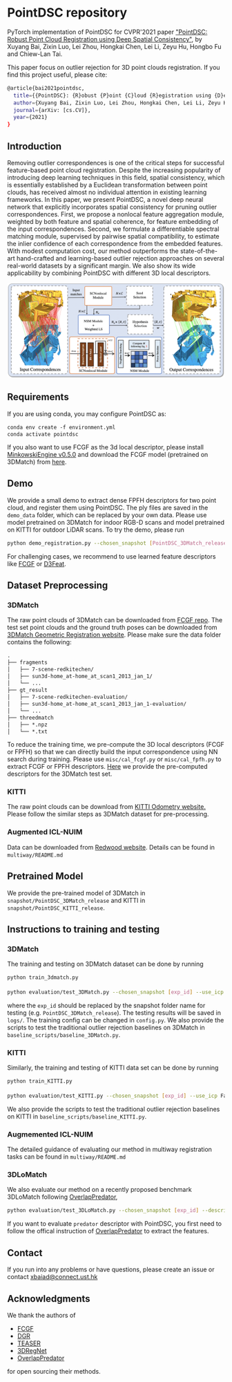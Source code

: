 # PointDSC repository

PyTorch implementation of PointDSC for CVPR'2021 paper ["PointDSC: Robust Point Cloud Registration using Deep Spatial Consistency"](), by Xuyang Bai, Zixin Luo, Lei Zhou, Hongkai Chen, Lei Li, Zeyu Hu, Hongbo Fu and Chiew-Lan Tai.

This paper focus on outlier rejection for 3D point clouds registration. If you find this project useful, please cite:

```bash
@article{bai2021pointdsc,
  title={{PointDSC}: {R}obust {P}oint {C}loud {R}egistration using {D}eep {S}patial {C}onsistency},
  author={Xuyang Bai, Zixin Luo, Lei Zhou, Hongkai Chen, Lei Li, Zeyu Hu, Hongbo Fu and Chiew-Lan Tai},
  journal={arXiv: [cs.CV]},
  year={2021}
}
```

## Introduction

Removing outlier correspondences is one of the critical steps for successful feature-based point cloud registration. Despite the increasing popularity of introducing deep learning techniques in this field, spatial consistency, which is essentially established by a Euclidean transformation between point clouds, has received almost no individual attention in existing learning frameworks. In this paper, we present PointDSC, a novel deep
neural network that explicitly incorporates spatial consistency for pruning outlier correspondences. First, we propose a nonlocal feature aggregation module, weighted by both feature and spatial coherence, for feature embedding of the input correspondences. 
Second, we formulate a differentiable spectral matching module, supervised by pairwise spatial compatibility, to estimate the inlier confidence of each correspondence from the embedded features.
With modest computation cost, our method outperforms the state-of-the-art hand-crafted and learning-based outlier rejection approaches on several real-world datasets by a significant margin. We also show its wide applicability by combining PointDSC with different 3D local descriptors.

![fig0](figures/pipeline.png)


## Requirements

If you are using conda, you may configure PointDSC as:

    conda env create -f environment.yml
    conda activate pointdsc

If you also want to use FCGF as the 3d local descriptor, please install [MinkowskiEngine v0.5.0](https://github.com/NVIDIA/MinkowskiEngine) and download the FCGF model (pretrained on 3DMatch) from [here](http://node2.chrischoy.org/data/projects/DGR/ResUNetBN2C-feat32-3dmatch-v0.05.pth). 

## Demo

We provide a small demo to extract dense FPFH descriptors for two point cloud, and register them using PointDSC. The ply files are saved in the `demo_data` folder, which can be replaced by your own data.  Please use model pretrained on 3DMatch for indoor RGB-D scans and model pretrained on KITTI for outdoor LiDAR scans. To try the demo, please run
```bash
python demo_registration.py --chosen_snapshot [PointDSC_3DMatch_release/PointDSC_KITTI_release] --descriptor [fcgf/fpfh]
``` 
For challenging cases, we recommend to use learned feature descriptors like [FCGF](https://github.com/chrischoy/FCGF) or [D3Feat](https://github.com/XuyangBai/D3Feat). 

## Dataset Preprocessing

### 3DMatch

The raw point clouds of 3DMatch can be downloaded from [FCGF repo](http://node2.chrischoy.org/data/datasets/registration/threedmatch.tgz). The test set point clouds and the ground truth poses can be downloaded from [3DMatch Geometric Registration website](http://3dmatch.cs.princeton.edu/#geometric-registration-benchmark). 
Please make sure the data folder contains the following:

```
.                          
├── fragments                 
│   ├── 7-scene-redkitechen/       
│   ├── sun3d-home_at-home_at_scan1_2013_jan_1/      
│   └── ...                
├── gt_result                   
│   ├── 7-scene-redkitechen-evaluation/   
│   ├── sun3d-home_at-home_at_scan1_2013_jan_1-evaluation/
│   └── ...         
├── threedmatch            
│   ├── *.npz
│   └── *.txt                            
```

To reduce the training time, we pre-compute the 3D local descriptors (FCGF or FPFH) so that we can directly build the input correspondence using NN search during training. Please use `misc/cal_fcgf.py` or `misc/cal_fpfh.py` to extract FCGF or FPFH descriptors. [Here](https://drive.google.com/file/d/1zuf6NSD3-dHtTpk34iHtxAf8DQx3Y7RH/view?usp=sharing) we provide the pre-computed descriptors for the 3DMatch test set. 

### KITTI

The raw point clouds can be download from [KITTI Odometry website.](http://www.cvlibs.net/datasets/kitti/eval_odometry.php) Please follow the similar steps as 3DMatch dataset for pre-processing.

### Augmented ICL-NUIM

Data can be downloaded from [Redwood website](http://redwood-data.org/indoor/dataset.html). Details can be found in `multiway/README.md`

## Pretrained Model

We provide the pre-trained model of 3DMatch in `snapshot/PointDSC_3DMatch_release` and KITTI in `snapshot/PointDSC_KITTI_release`.


## Instructions to training and testing

### 3DMatch

The training and testing on 3DMatch dataset can be done by running
```bash
python train_3dmatch.py

python evaluation/test_3DMatch.py --chosen_snapshot [exp_id] --use_icp False
```
where the `exp_id` should be replaced by the snapshot folder name for testing (e.g. `PointDSC_3DMatch_release`).  The testing results will be saved in `logs/`. The training config can be changed in `config.py`. We also provide the scripts to test the traditional outlier rejection baselines on 3DMatch in `baseline_scripts/baseline_3DMatch.py`.

### KITTI

Similarly, the training and testing of KITTI data set can be done by running
```bash
python train_KITTI.py

python evaluation/test_KITTI.py --chosen_snapshot [exp_id] --use_icp False
```
We also provide the scripts to test the traditional outlier rejection baselines on KITTI in `baseline_scripts/baseline_KITTI.py`.


### Augmemented ICL-NUIM
The detailed guidance of evaluating our method in multiway registration tasks can be found in `multiway/README.md`

### 3DLoMatch
We also evaluate our method on a recently proposed benchmark 3DLoMatch following [OverlapPredator](https://github.com/ShengyuH/OverlapPredator),
```bash
python evaluation/test_3DLoMatch.py --chosen_snapshot [exp_id] --descriptor [fcgf/predator] --num_points 5000
```
If you want to evaluate `predator` descriptor with PointDSC, you first need to follow the offical instruction of [OverlapPredator](https://github.com/ShengyuH/OverlapPredator) to extract the features. 


## Contact
If you run into any problems or have questions, please create an issue or contact xbaiad@connect.ust.hk


## Acknowledgments
We thank the authors of 
- [FCGF](https://github.com/chrischoy/FCGF)
- [DGR](https://github.com/chrischoy/DeepGlobalRegistration)
- [TEASER](https://github.com/MIT-SPARK/TEASER-plusplus)
- [3DRegNet](https://github.com/goncalo120/3DRegNet) 
- [OverlapPredator](https://github.com/ShengyuH/OverlapPredator)

for open sourcing their methods.